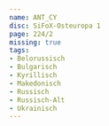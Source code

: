 ```yaml
---
name: ANT_CY
disc: SiFoX-Osteuropa 1
page: 224/2
missing: true
tags:
- Belorussisch
- Bulgarisch 
- Kyrillisch
- Makedonisch
- Russisch
- Russisch-Alt
- Ukrainisch
---
```

